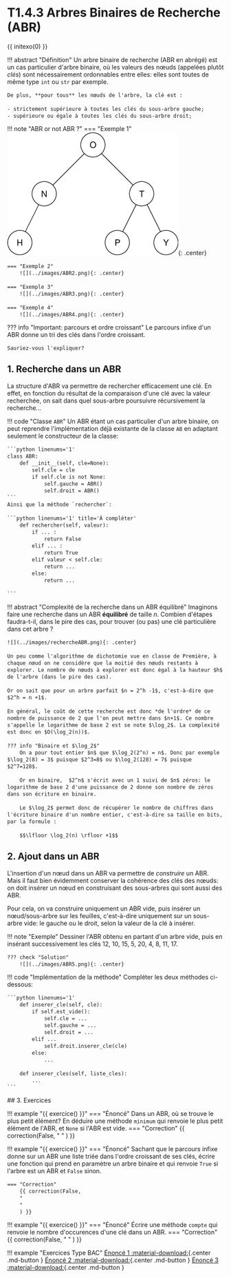 # T1.4.3 Arbres Binaires de Recherche (ABR)
{{ initexo(0) }}



!!! abstract "Définition"
    Un arbre binaire de recherche (ABR en abrégé) est un cas particulier d'arbre binaire, où les valeurs des nœuds (appelées plutôt *clés*) sont nécessairement ordonnables entre elles: elles sont toutes de même type `int` ou `str` par exemple.

    De plus, **pour tous** les nœuds de l'arbre, la clé est :

    - strictement supérieure à toutes les clés du sous-arbre gauche;
    - supérieure ou égale à toutes les clés du sous-arbre droit;

!!! note "ABR or not ABR ?"
    === "Exemple 1"
        ![](../images/ABR1.png){: .center} 

    === "Exemple 2"
        ![](../images/ABR2.png){: .center} 

    === "Exemple 3"
        ![](../images/ABR3.png){: .center} 
    
    === "Exemple 4"
        ![](../images/ABR4.png){: .center} 

??? info "Important: parcours et ordre croissant"
    Le parcours infixe d'un ABR donne un tri des clés dans l'ordre croissant.

    Sauriez-vous l'expliquer?

## 1. Recherche dans un ABR

La structure d'ABR va permettre de rechercher efficacement une clé. En effet, en fonction du résultat de la comparaison d'une clé avec la valeur recherchée, on sait dans quel sous-arbre poursuivre récursivement la recherche...

!!! code "Classe `ABR`"
    Un ABR étant un cas particulier d'un arbre binaire, on peut reprendre l'implémentation déjà existante de la classe `AB` en adaptant seulement le constructeur de la classe:

    ```python linenums='1'
    class ABR:
        def __init__(self, cle=None):
            self.cle = cle
            if self.cle is not None:
                self.gauche = ABR()
                self.droit = ABR()
    ```
    Ainsi que la méthode `rechercher`:

    ```python linenums='1' title='À compléter'
        def rechercher(self, valeur):
            if ... :
                return False
            elif ... :
                return True
            elif valeur < self.cle:
                return ...
            else:
                return ...

    ```
    
!!! abstract "Complexité de la recherche dans un ABR équilibré"
    Imaginons faire une recherche dans un ABR **équilibré** de taille $n$. Combien d'étapes faudra-t-il, dans le pire des cas, pour trouver (ou pas) une clé particulière dans cet arbre ?

    ![](../images/rechercheABR.png){: .center} 

    Un peu comme l'algorithme de dichotomie vue en classe de Première, à chaque nœud on ne considère que la moitié des nœuds restants à explorer. Le nombre de nœuds à explorer est donc égal à la hauteur $h$ de l'arbre (dans le pire des cas).

    Or on sait que pour un arbre parfait $n = 2^h -1$, c'est-à-dire que $2^h = n +1$.

    En général, le coût de cette recherche est donc *de l'ordre* de ce nombre de puissance de 2 que l'on peut mettre dans $n+1$. Ce nombre s'appelle le logarithme de base 2 est se note $\log_2$. La complexité est donc en $O(\log_2(n))$.

    ??? info "Binaire et $\log_2$"
        On a pour tout entier $n$ que $\log_2(2^n) = n$. Donc par exemple $\log_2(8) = 3$ puisque $2^3=8$ ou $\log_2(128) = 7$ puisque $2^7=128$.

        Or en binaire,  $2^n$ s'écrit avec un 1 suivi de $n$ zéros: le logarithme de base 2 d'une puissance de 2 donne son nombre de zéros dans son écriture en binaire.

        Le $\log_2$ permet donc de récupérer le nombre de chiffres dans l'écriture binaire d'un nombre entier, c'est-à-dire sa taille en bits, par la formule :
        
        $$\lfloor \log_2(n) \rfloor +1$$
    
        
## 2. Ajout dans un ABR

L'insertion d'un nœud dans un ABR va permettre de *construire* un ABR. Mais il faut bien évidemment conserver la cohérence des clés des nœuds: on doit insérer un nœud en construisant des sous-arbres qui sont aussi des ABR.

Pour cela, on va construire uniquement un ABR vide, puis insérer un nœud/sous-arbre sur les feuilles, c'est-à-dire uniquement sur un sous-arbre vide: le gauche ou le droit, selon la valeur de la clé à insérer.

!!! note "Exemple"
    Dessiner l'ABR obtenu en partant d'un arbre vide, puis en insérant successivement les clés 12, 10, 15, 5, 20, 4, 8, 11, 17.

    ??? check "Solution"
        ![](../images/ABR5.png){: .center} 


!!! code "Implémentation de la méthode"
    Compléter les deux méthodes ci-dessous:

    ```python linenums='1'
        def inserer_cle(self, cle):
            if self.est_vide():
                self.cle = ...
                self.gauche = ...
                self.droit = ...
            elif ...
                self.droit.inserer_cle(cle)
            else:
                ...
        
        def inserer_cles(self, liste_cles):
            ...
    ```
    

## 3. Exercices


!!! example "{{ exercice() }}"
    === "Énoncé" 
        Dans un ABR, où  se trouve le plus petit élément? En déduire une méthode `minimum` qui renvoie le plus petit élément de l'ABR, et `None` si l'ABR est vide.
    === "Correction" 
        {{ correction(False, 
        "
        "
        ) }}

!!! example "{{ exercice() }}"
    === "Énoncé" 
        Sachant que le parcours infixe donne sur un ABR une liste triée dans l'ordre croissant de ses clés, écrire une fonction qui prend en paramètre un arbre binaire et qui renvoie `True` si l'arbre est un ABR et `False` sinon.

    === "Correction" 
        {{ correction(False, 
        "
        "
        ) }}

!!! example "{{ exercice() }}"
    === "Énoncé" 
        Écrire une méthode `compte` qui renvoie le nombre d'occurences d'une clé dans un ABR.
    === "Correction" 
        {{ correction(False, 
        "
        "
        ) }}

!!! example "Exercices Type BAC"
       <span class='centre'>
       [Énoncé 1 :material-download:](../data/21NSIJ1G11_ex3.pdf){.center .md-button }
       [Énoncé 2 :material-download:](../data/22NSIJ1AN1_ex3.pdf){.center .md-button }
       [Énoncé 3 :material-download:](../data/21NSIJ2ME2_Ex3.pdf){.center .md-button }
       </span>




